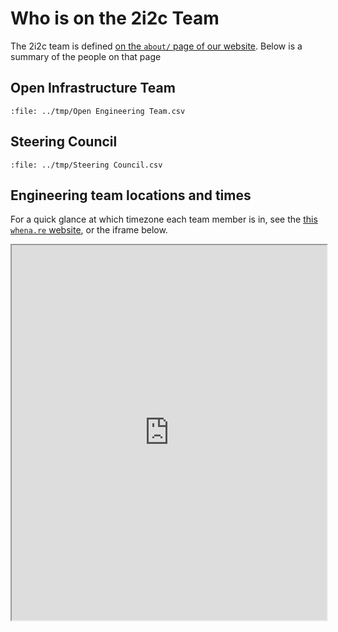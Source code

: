 # Who is on the 2i2c Team

The 2i2c team is defined [on the `about/` page of our website](https://2i2c.org/about/).
Below is a summary of the people on that page

## Open Infrastructure Team

```{csv-table}
:file: ../tmp/Open Engineering Team.csv
```

## Steering Council

```{csv-table}
:file: ../tmp/Steering Council.csv
```

## Engineering team locations and times

For a quick glance at which timezone each team member is in, see the [this `whena.re` website](https://whena.re/2i2c-engineering-team), or the iframe below.

<div class="full-width">
    <iframe style="width: 100%; height: 600px" src="https://whena.re/2i2c-engineering-team" />
</div>
